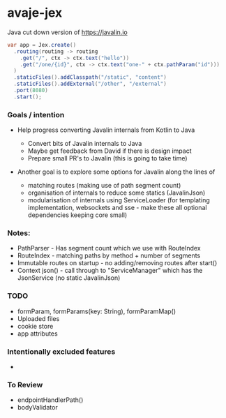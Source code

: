 # avaje-jex

Java cut down version of https://javalin.io

```java
var app = Jex.create()
  .routing(routing -> routing
    .get("/", ctx -> ctx.text("hello"))
    .get("/one/{id}", ctx -> ctx.text("one-" + ctx.pathParam("id")))
  )
  .staticFiles().addClasspath("/static", "content")
  .staticFiles().addExternal("/other", "/external")
  .port(8080)
  .start();

```

### Goals / intention

- Help progress converting Javalin internals from Kotlin to Java
    - Convert bits of Javalin internals to Java
    - Maybe get feedback from David if there is design impact
    - Prepare small PR's to Javalin (this is going to take time)

- Another goal is to explore some options for Javalin along the lines of
    - matching routes (making use of path segment count)
    - organisation of internals to reduce some statics (JavalinJson)
    - modularisation of internals using ServiceLoader (for templating implementation, websockets and sse - make these all optional dependencies keeping core small)

### Notes:

- PathParser - Has segment count which we use with RouteIndex
- RouteIndex - matching paths by method + number of segments
- Immutable routes on startup - no adding/removing routes after start()
- Context json() - call through to "ServiceManager" which has the JsonService (no static JavalinJson)


### TODO
- formParam, formParams(key: String), formParamMap()
- Uploaded files
- cookie store
- app attributes

### Intentionally excluded features
-


### To Review
- endpointHandlerPath()
- bodyValidator
